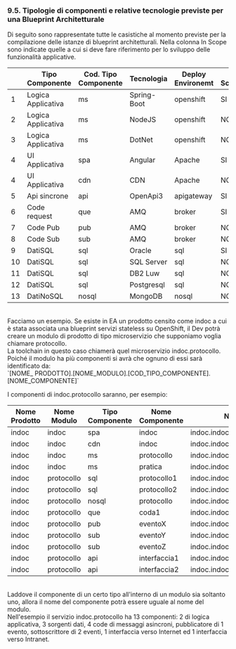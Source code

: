 
### 9.5. Tipologie di componenti e relative tecnologie previste per una Blueprint Architetturale

Di seguito sono rappresentate tutte le casistiche al momento previste per la compilazione delle istanze di blueprint architetturali.
Nella colonna In Scope sono indicate quelle a cui si deve fare riferimento per lo sviluppo delle funzionalità applicative.

|     | Tipo Componente          | Cod. Tipo Componente | Tecnologia   | Deploy Environemt  | In Scope | 
| --- | -----------------------  | -------------------- |------------- | ------------------ | -------- |  
|  1  |   Logica Applicativa     |   ms                 | Spring-Boot  | openshift          |    SI    | 
|  2  |   Logica Applicativa     |   ms                 | NodeJS       | openshift          |    NO    | 
|  3  |   Logica Applicativa     |   ms                 | DotNet       | openshift          |    NO    | 
|  4  |   UI Applicativa         |   spa                | Angular      | Apache             |    SI    | 
|  4  |   UI Applicativa         |   cdn                | CDN          | Apache             |    NO    | 
|  5  |   Api sincrone           |   api                | OpenApi3     | apigateway         |    SI    | 
|  6  |   Code request           |   que                | AMQ          | broker             |    SI    | 
|  7  |   Code Pub               |   pub                | AMQ          | broker             |    NO    | 
|  8  |   Code Sub               |   sub                | AMQ          | broker             |    NO    | 
|  9  |   DatiSQL                |   sql                | Oracle       | sql                |    SI    | 
|  10 |   DatiSQL                |   sql                | SQL Server   | sql                |    NO    | 
|  11 |   DatiSQL                |   sql                | DB2 Luw      | sql                |    NO    | 
|  12 |   DatiSQL                |   sql                | Postgresql   | sql                |    NO    | 
|  13 |   DatiNoSQL              |   nosql              | MongoDB      | nosql              |    NO    | 

<br />
Facciamo un esempio. Se esiste in EA un prodotto censito come indoc a cui è stata associata una blueprint servizi stateless su OpenShift, il Dev potrà creare un modulo di prodotto di tipo microservizio che supponiamo voglia chiamare protocollo.
<br />
La toolchain in questo caso chiamerà quel microservizio indoc.protocollo. Poiché il modulo ha più componenti si avrà che ognuno di essi sarà  identificato da:
<br />
`[NOME_ PRODOTTO].[NOME_MODULO].[COD_TIPO_COMPONENTE].[NOME_COMPONENTE]`
<br />

I componenti di indoc.protocollo saranno, per esempio:

| Nome Prodotto    | Nome Modulo      | Tipo Componente | Nome Componente  | Naming                          |
| ---------------- | ---------------- | --------------- | ---------------- | ------------------------------- |
|  indoc           | indoc            | spa             | indoc            | indoc.indoc.spa.indoc           |
|  indoc           | indoc            | cdn             | indoc            | indoc.indoc.cdn.indoc           |
|  indoc           | indoc            | ms              | protocollo       | indoc.indoc.ms.protocollo       |
|  indoc           | indoc            | ms              | pratica          | indoc.indoc.ms.pratica          |
|  indoc           | protocollo       | sql             | protocollo1      | indoc.indoc.sql.protocollo1     |
|  indoc           | protocollo       | sql             | protocollo2      | indoc.indoc.sql.protocollo2     | 
|  indoc           | protocollo       | nosql           | protocollo       | indoc.indoc.nosql.protocollo    |
|  indoc           | protocollo       | que             | coda1            | indoc.indoc.que.coda1            |
|  indoc           | protocollo       | pub             | eventoX          | indoc.indoc.pub.eventoX         |
|  indoc           | protocollo       | sub             | eventoY          | indoc.indoc.pub.eventoY         |
|  indoc           | protocollo       | sub             | eventoZ          | indoc.indoc.pub.eventoZ         |
|  indoc           | protocollo       | api             | interfaccia1     | indoc.indoc.api.interfaccia1    |
|  indoc           | protocollo       | api             | interfaccia2     | indoc.indoc.api.interfaccia2    |



<br />
Laddove il componente di un certo tipo all'interno di un modulo sia soltanto uno, allora il nome del componente potrà essere uguale al nome del modulo.
<br />
Nell'esempio il servizio indoc.protocollo ha 13 componenti: 2 di logica applicativa, 3 sorgenti dati, 4 code di messaggi asincroni, 
pubblicatore di 1 evento, sottoscrittore di 2 eventi, 1 interfaccia verso Internet ed 1 interfaccia verso Intranet.

<br />
<br />
